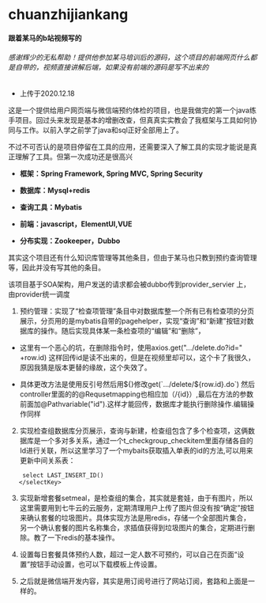 # chuanzhijiankang
#### 跟着某马的b站视频写的
###### 感谢辉少的无私帮助！提供他参加某马培训后的源码，这个项目的前端网页什么都是自带的，视频直接讲解后端，如果没有前端的源码是写不出来的

* 上传于2020.12.18

这是一个提供给用户网页端与微信端预约体检的项目，也是我做完的第一个java练手项目。回过头来发现是基本的增删改查，但真真实实教会了我框架与工具如何协同与工作。以前入学之前学了java和sql正好全部用上了。

不过不可否认的是项目停留在工具的应用，还需要深入了解工具的实现才能说是真正理解了工具。但第一次成功还是很高兴

* **框架：Spring Framework, Spring MVC, Spring Security**

* **数据库：Mysql+redis**

* **查询工具：Mybatis**

* **前端：javascript，ElementUI,VUE**

* **分布实现：Zookeeper，Dubbo**

其实这个项目还有什么知识库管理等其他条目，但由于某马也只教到预约查询管理等，因此并没有写其他的条目。

该项目基于SOA架构，用户发送的请求都会被dubbo传到provider_servier 上，由provider统一调度

1. 预约管理：实现了“检查项管理”条目中对数据库整一个所有已有检查项的分页展示，分页用的是mybatis自带的pagehelper，实现“查询”和“新建”按钮对数据库的操作。随后实现具体某一条检查项的“编辑”和“删除”，

* 这里有一个恶心的坑，在删除指令时，使用axios.get(".../delete.do?id=" +row.id) 这样回传id是读不出来的，但是在视频里却可以，这个卡了我很久，原因我猜是版本更替的缘故，这个失效了。

* 具体更改方法是使用反引号然后用${}修改get(`.../delete/${row.id}.do`) 然后controller里面的的@Requsetmapping也相应加（/{id}）,最后在方法的参数前面加@Pathvariable("id").这样才能回传，数据库才能执行删除操作.编辑操作同样

2. 实现检查组数据库分页展示，查询与新建，检查组包含了多个检查项，这俩数据库是一个多对多关系，通过一个t_checkgroup_checkitem里面存储各自的Id进行关联，所以这里学习了一个mybaits获取插入单表的id的方法,可以用来更新中间关系表：
 
```<selectKey resultType="java.lang.Integer" order="AFTER" keyProperty="id">
    select LAST_INSERT_ID()
   </selectKey> 
```
3. 实现新增套餐setmeal，是检查组的集合，其实就是套娃，由于有图片，所以这里需要用到七牛云的云服务，定期清理用户上传了图片但没有按“确定”按钮来确认套餐的垃圾图片。具体实现方法是用redis，存储一个全部图片集合，另一个确认套餐的图片名称集合，求插值获得到垃圾图片的集合，定期进行删除。教了一下redis的基本操作。


4. 设置每日套餐具体预约人数，超过一定人数不可预约，可以自己在页面“设置”按钮手动设置，也可以下载模板上传设置。

5. 之后就是微信端开发内容，其实是用订阅号进行了网站订阅，套路和上面是一样的。


